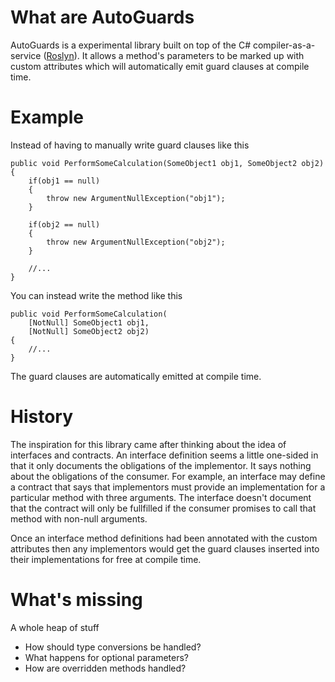 What are AutoGuards
===================

AutoGuards is a experimental library built on top of the C# compiler-as-a-service ([Roslyn](http://msdn.microsoft.com/en-gb/roslyn)).
It allows a method's parameters to be marked up with custom attributes which will 
automatically emit guard clauses at compile time.

Example
=======

Instead of having to manually write guard clauses like this

	public void PerformSomeCalculation(SomeObject1 obj1, SomeObject2 obj2)
	{
		if(obj1 == null)
		{
			throw new ArgumentNullException("obj1");
		}
		
		if(obj2 == null)
		{
			throw new ArgumentNullException("obj2");
		}
	
		//...
	}
	
You can instead write the method like this 

	public void PerformSomeCalculation(
		[NotNull] SomeObject1 obj1, 
		[NotNull] SomeObject2 obj2)
	{
		//...
	}
	
The guard clauses are automatically emitted at compile time.

History
=======

The inspiration for this library came after thinking about the idea of interfaces and contracts.
An interface definition seems a little one-sided in that it only documents the obligations of the
implementor.  It says nothing about the obligations of the consumer. For example,
an interface may define a contract that says that implementors must provide an implementation for a
particular method with three arguments.  The interface doesn't document that the contract will only be fullfilled if the 
consumer promises to call that method with non-null arguments.

Once an interface method definitions had been annotated with the custom attributes then any implementors
would get the guard clauses inserted into their implementations for free at compile time.

What's missing
==============

A whole heap of stuff
- How should type conversions be handled?
- What happens for optional parameters?
- How are overridden methods handled?

